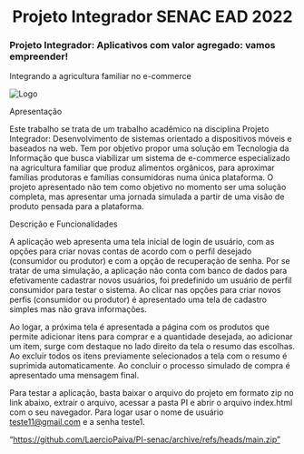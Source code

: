 <h1 align="center"> Projeto Integrador SENAC EAD 2022 </h1>

<h3 align="left"> Projeto Integrador: Aplicativos com valor agregado: vamos empreender!</h3>

Integrando a agricultura familiar no e-commerce

![Logo](https://user-images.githubusercontent.com/96983432/189632856-abfd963d-2582-4eff-945c-2a1569934f48.png)



Apresentação

Este trabalho se trata de um trabalho acadêmico na disciplina Projeto Integrador: Desenvolvimento de sistemas orientado a dispositivos
móveis e baseados na web. Tem por objetivo propor uma solução em Tecnologia da Informação que busca viabilizar um sistema de e-commerce
especializado na agricultura familiar que produz alimentos orgânicos, para aproximar famílias produtoras e famílias consumidoras numa única plataforma. 
O projeto apresentado não tem como objetivo no momento ser uma solução completa, mas apresentar uma jornada simulada a partir de uma visão de produto pensada para a plataforma.

Descrição e Funcionalidades

A aplicação web apresenta uma tela inicial de login de usuário, com as opções para criar novas contas de acordo com o perfil desejado 
(consumidor ou produtor) e com a opção de recuperação de senha. Por se tratar de uma simulação, a aplicação não conta com banco de dados
para efetivamente cadastrar novos usuários, foi predefinido um usuário de perfil consumidor para testar o sistema. Ao clicar nas opções 
para criar novos perfis (consumidor ou produtor) é apresentado uma tela de cadastro simples mas não grava informações.

Ao logar, a próxima tela é apresentada a página com os produtos que permite adicionar itens para comprar e a quantidade desejada, ao 
adicionar um item, surge com destaque no lado direito da tela o resumo das escolhas. Ao excluir todos os itens previamente selecionados
a tela com o resumo é suprimida automaticamente. Ao concluir o processo simulado de compra é apresentado uma mensagem final.

Para testar a aplicação, basta baixar o arquivo do projeto em formato zip no link abaixo, extrair o arquivo, acessar a pasta PI e abrir o
arquivo index.html com o seu navegador. Para logar usar o nome de usuário teste11@gmail.com e a senha teste1.

“https://github.com/LaercioPaiva/PI-senac/archive/refs/heads/main.zip” 

